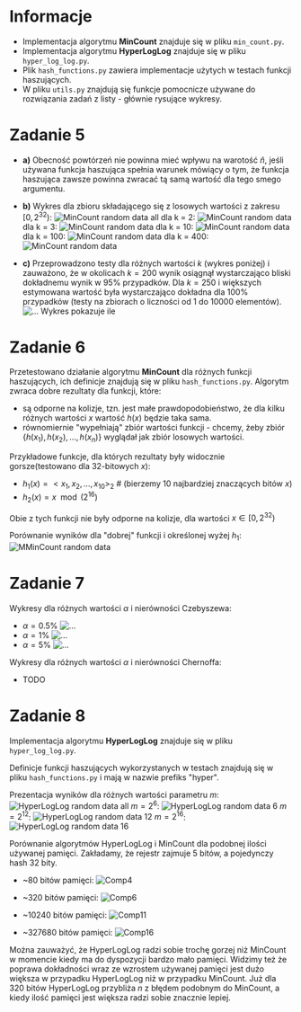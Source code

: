 # Informacje

 - Implementacja algorytmu **MinCount** znajduje się w pliku `min_count.py`.
 - Implementacja algorytmu **HyperLogLog** znajduje się w pliku `hyper_log_log.py`.
 - Plik `hash_functions.py` zawiera implementacje użytych w testach funkcji haszujących.
 - W pliku `utils.py` znajdują się funkcje pomocnicze używane do rozwiązania zadań z listy - głównie rysujące wykresy.

# Zadanie 5

 - **a)** Obecność powtórzeń nie powinna mieć wpływu na warotość $\hat{n}$, jeśli używana funkcja haszująca spełnia warunek mówiący o tym, że funkcja haszująca zawsze powinna zwracać tą samą wartość dla tego smego argumentu. 

 - **b)** Wykres dla zbioru składającego się z losowych wartości z zakresu $[0, 2^{32})$:
    ![MinCount random data all](./mc_random/mc_all_random.png)
    dla k = 2:
    ![MinCount random data](./mc_random/2.png)
    dla k = 3:
    ![MinCount random data](./mc_random/3.png)
    dla k = 10:
    ![MinCount random data](./mc_random/10.png)
    dla k = 100:
    ![MinCount random data](./mc_random/100.png)
    dla k = 400:
    ![MinCount random data](./mc_random/400.png)

 - **c)** Przeprowadzono testy dla różnych wartości $k$ (wykres poniżej) i zauważono, że w okolicach $k = 200$ wynik osiągnął wystarczająco bliski dokładnemu wynik w 95% przypadków. Dla $k = 250$ i większych estymowana wartość była wystarczająco dokładna dla 100% przypadków (testy na zbiorach o liczności od 1 do 10000 elementów).
  ![...](./5_c.png)
  Wykres pokazuje ile 


# Zadanie 6

Przetestowano działanie algorytmu **MinCount** dla różnych funkcji haszujących, ich definicje znajdują się w pliku `hash_functions.py`. Algorytm zwraca dobre rezultaty dla funkcji, które:
 - są odporne na kolizje, tzn. jest małe prawdopodobieństwo, że dla kilku różnych wartości $x$ wartość $h(x)$ będzie taka sama.
 - równomiernie "wypełniają" zbiór wartości funkcji - chcemy, żeby zbiór $\{h(x_1), h(x_2), \dots, h(x_n)\}$ wyglądał jak zbiór losowych wartości.

Przykładowe funkcje, dla których rezultaty były widocznie gorsze(testowano dla 32-bitowych $x$):
 - $h_1(x) = <x_1, x_2, \dots, x_{10}>_2$ # (bierzemy 10 najbardziej znaczących bitów $x$)
 - $h_2(x) = x \mod(2^{16})$

Obie z tych funkcji nie były odporne na kolizje, dla wartości $x \in [0, 2^{32})$

Porównanie wyników dla "dobrej" funkcji i określonej wyżej $h_1$:
  ![MMinCount random data](./mc_hashes.png)

# Zadanie 7

Wykresy dla różnych wartości $\alpha$ i nierówności Czebyszewa:

 - $\alpha = 0.5\%$
  ![...](./7_chebyshev__b.png)
 - $\alpha = 1\%$
  ![...](./7_chebyshev_1__b.png)
 - $\alpha = 5\%$
  ![...](./7_chebyshev_5__b.png)

Wykresy dla różnych wartości $\alpha$ i nierówności Chernoffa:

  - TODO

# Zadanie 8

Implementacja algorytmu **HyperLogLog** znajduje się w pliku `hyper_log_log.py`.

Definicje funkcji haszujących wykorzystanych w testach znajdują się w pliku `hash_functions.py` i mają w nazwie prefiks "hyper".

Prezentacja wyników dla różnych wartości parametru $m$:
  ![HyperLogLog random data all](./hll_random/hll_all_random.png)
$m = 2^{6}$:
  ![HyperLogLog random data 6](./hll_random/64.png)
$m = 2^{12}$:
  ![HyperLogLog random data 12](./hll_random/4096.png)
$m = 2^{16}$:
  ![HyperLogLog random data 16](./hll_random/65536.png)



Porównanie algorytmów HyperLogLog i MinCount dla podobnej ilości używanej pamięci. 
Zakładamy, że rejestr zajmuje 5 bitów, a pojedynczy hash 32 bity.

 - ~80 bitów pamięci:
  ![Comp4](./comp/4.png)
 
 - ~320 bitów pamięci:
  ![Comp6](./comp/6.png)
 
 - ~10240 bitów pamięci:
  ![Comp11](./comp/11.png)

 - ~327680 bitów pamięci:
  ![Comp16](./comp/16.png)

Można zauważyć, że HyperLogLog radzi sobie trochę gorzej niż MinCount w momencie kiedy ma do dyspozycji bardzo mało pamięci. Widzimy też że poprawa dokładności wraz ze wzrostem używanej pamięci jest dużo większa w przypadku HyperLogLog niż w przypadku MinCount. Już dla 320 bitów HyperLogLog przybliża $n$ z błędem podobnym do MinCount, a kiedy ilość pamięci jest większa radzi sobie znacznie lepiej.
